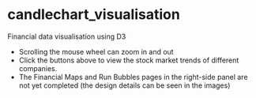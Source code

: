 # candlechart_visualisation
Financial data visualisation using D3

- Scrolling the mouse wheel can zoom in and out
- Click the buttons above to view the stock market trends of different companies.
- The Financial Maps and Run Bubbles pages in the right-side panel are not yet completed (the design details can be seen in the images)
